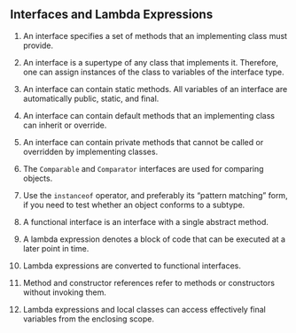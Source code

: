 ## Interfaces and Lambda Expressions

1. An interface specifies a set of methods that an implementing class must provide.

2. An interface is a supertype of any class that implements it. Therefore, one can assign instances of the class to variables of the interface type.

3. An interface can contain static methods. All variables of an interface are automatically public, static, and final.

4. An interface can contain default methods that an implementing class can inherit or override.

5. An interface can contain private methods that cannot be called or overridden by implementing classes.

6. The `Comparable` and `Comparator` interfaces are used for comparing objects.

7. Use the `instanceof` operator, and preferably its “pattern matching” form, if you need to test whether an object conforms to a subtype.

8. A functional interface is an interface with a single abstract method.

9. A lambda expression denotes a block of code that can be executed at a later point in time.

10. Lambda expressions are converted to functional interfaces.

11. Method and constructor references refer to methods or constructors without invoking them.

12. Lambda expressions and local classes can access effectively final variables from the enclosing scope.
